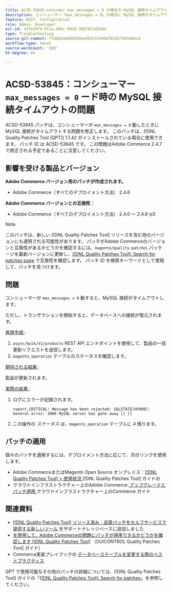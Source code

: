 ```yaml
---
title: ACSD-53845:consumer max_messages = 0 の場合の MySQL 接続タイムアウトの問題
description: コンシューマー「max_messages = 0」の場合に MySQL 接続がタイムアウトするAdobe Commerceの問題を修正するために、ACSD-53845 パッチを適用してください。
feature: REST, Configuration
role: Admin, Developer
exl-id: 437e29f4-b11a-466c-9928-3867821d2b8d
type: Troubleshooting
source-git-commit: 7fdb02a6d89d50ea593c5fd99d78101f89198424
workflow-type: tm+mt
source-wordcount: '333'
ht-degree: 0%

---
```


# ACSD-53845：コンシューマー `max_messages = 0` ード時の MySQL 接続タイムアウトの問題

ACSD-53845 パッチは、コンシューマーが `max_messages = 0` 動したときに MySQL 接続がタイムアウトする問題を修正します。 このパッチは、[!DNL Quality Patches Tool (QPT)] 1.1.42 がインストールされている場合に使用できます。 パッチ ID は ACSD-53845 です。 この問題はAdobe Commerce 2.4.7 で修正される予定であることに注意してください。

## 影響を受ける製品とバージョン

**Adobe Commerce バージョン用のパッチが作成されます。**

* Adobe Commerce（すべてのデプロイメント方法） 2.4.6

**Adobe Commerce バージョンとの互換性：**

* Adobe Commerce（すべてのデプロイメント方法） 2.4.0 ～ 2.4.6-p3

>[!NOTE]
>
>このパッチは、新しい [!DNL Quality Patches Tool] リリースを含む他のバージョンにも適用される可能性があります。 パッチがAdobe Commerceのバージョンと互換性があるかどうかを確認するには、`magento/quality-patches` パッケージを最新バージョンに更新し、[[!DNL Quality Patches Tool]: Search for patches page](https://experienceleague.adobe.com/tools/commerce-quality-patches/index.html) で互換性を確認します。 パッチ ID を検索キーワードとして使用して、パッチを見つけます。

## 問題

コンシューマーが `max_messages = 0` 動すると、MySQL 接続がタイムアウトします。

ただし、トランザクションを開始すると、データベースへの接続が復元されます。

<u> 再現手順 </u>:

1. `async/bulk/V1/products` REST API エンドポイントを使用して、製品の一括更新リクエストを送信します。
1. `magento_operation` テーブルのステータスを確認します。

<u> 期待される結果 </u>:

製品が更新されます。

<u> 実際の結果 </u>:

1. ログにエラーが記録されます。

   ```
   report.CRITICAL: Message has been rejected: SQLSTATE[HY000]: General error: 2006 MySQL server has gone away [] []
   ```

1. この操作の *ステータス* は、`magento_operation` テーブルに *4* 残ります。

## パッチの適用

個々のパッチを適用するには、デプロイメント方法に応じて、次のリンクを使用します。

* Adobe CommerceまたはMagento Open Source オンプレミス：[[!DNL Quality Patches Tool] > 使用状況 ](/help/tools/quality-patches-tool/usage.md)[!DNL Quality Patches Tool] ガイドの
* クラウドインフラストラクチャー上のAdobe Commerce:[ アップグレードとパッチ適用 ](https://experienceleague.adobe.com/docs/commerce-cloud-service/user-guide/develop/upgrade/apply-patches.html) クラウドインフラストラクチャー上のCommerce ガイド

## 関連資料

* [[!DNL Quality Patches Tool]  リリース済み：品質パッチをセルフサービスで提供する新しいツール ](https://experienceleague.adobe.com/en/docs/commerce-operations/tools/quality-patches-tool/quality-patches-tool-to-self-serve-quality-patches) をサポートナレッジベースに追加しました
* [ を使用して、Adobe Commerceの問題にパッチが適用できるかどうかを確認します  [!DNL Quality Patches Tool]](/help/tools/quality-patches-tool/patches-available-in-qpt/check-patch-for-magento-issue-with-magento-quality-patches.md) （[!UICONTROL Quality Patches Tool] ガイド）
* Commerce実装プレイブックの [ データベーステーブルを変更する際のベストプラクティス ](https://experienceleague.adobe.com/en/docs/commerce-operations/implementation-playbook/best-practices/development/modifying-core-and-third-party-tables#why-adobe-recommends-avoiding-modifications)

QPT で使用可能なその他のパッチの詳細については、[!DNL Quality Patches Tool] ガイドの「[[!DNL Quality Patches Tool]: Search for patches](https://experienceleague.adobe.com/tools/commerce-quality-patches/index.html)」を参照してください。
